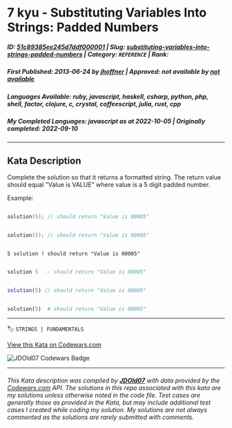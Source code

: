 # 7 kyu - Substituting Variables Into Strings: Padded Numbers

##### **ID**: [51c89385ee245d7ddf000001](https://www.codewars.com/kata/51c89385ee245d7ddf000001) | **Slug**: [substituting-variables-into-strings-padded-numbers](https://www.codewars.com/kata/51c89385ee245d7ddf000001) | **Category**: `REFERENCE` | **Rank**: <span style="color:white">7 kyu</span>

##### **First Published**: 2013-06-24 ***by*** [jhoffner](https://www.codewars.com/users/jhoffner) | **Approved**: *not available* ***by*** [*not available*](*https://www.codewars.com*)

##### **Languages Available**: ruby, javascript, haskell, csharp, python, php, shell, factor, clojure, c, crystal, coffeescript, julia, rust, cpp

##### **My Completed Languages**: javascript ***as at*** 2022-10-05 | **Originally completed**: 2022-09-10

---

## Kata Description


Complete the solution so that it returns a formatted string. The return value should equal "Value is VALUE"  where value is a 5 digit padded number. 



Example:



```cpp

solution(5); // should return "Value is 00005"

```

```c

solution(5); // should return "Value is 00005"

```

```factor

5 solution ! should return "Value is 00005"

```

```haskell

solution 5  -- should return "Value is 00005"

```

```javascript

solution(5) // should return "Value is 00005"

```

```python

solution(5)  # should return "Value is 00005"

```



---


🏷 `STRINGS | FUNDAMENTALS`


[View this Kata on Codewars.com](https://www.codewars.com/kata/51c89385ee245d7ddf000001)

![](https://www.codewars.com/users/jdold07/badges/large "JDOld07 Codewars Badge")

---

###### *This Kata description was compiled by [**JDOld07**](https://tpstech.dev) with data provided by the [Codewars.com](https://www.codewars.com) API.  The solutions in this repo associated with this kata are my solutions unless otherwise noted in the code file.  Test cases are generally those as provided in the Kata, but may include additional test cases I created while coding my solution.  My solutions are not always commented as the solutions are rarely submitted with comments.*
